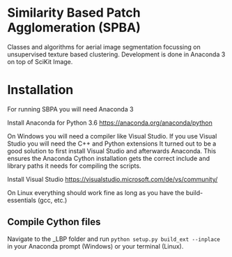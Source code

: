 # Similarity Based Patch Agglomeration (SPBA)
Classes and algorithms for aerial image segmentation focussing on unsupervised texture based clustering. Development is done in Anaconda 3 on top of SciKit Image.

# Installation
For running SBPA you will need Anaconda 3

Install Anaconda for Python 3.6 
https://anaconda.org/anaconda/python

On Windows you will need a compiler like Visual Studio. If you use Visual Studio you will need the C++ and Python extensions It turned out to be a good solution to first install Visual Studio and afterwards Anaconda. This ensures the Anaconda Cython installation gets the correct include and library paths it needs for compiling the scripts.

Install Visual Studio
https://visualstudio.microsoft.com/de/vs/community/

On Linux everything should work fine as long as you have the build-essentials (gcc, etc.)

## Compile Cython files
Navigate to the _LBP folder and run ```python setup.py build_ext --inplace``` in your Anaconda prompt (Windows) or your terminal (Linux).

